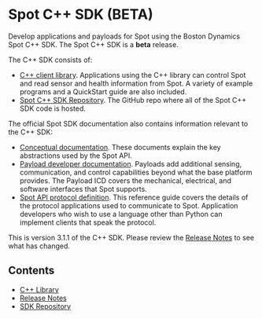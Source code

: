 <!--
Copyright (c) 2022 Boston Dynamics, Inc.  All rights reserved.

Downloading, reproducing, distributing or otherwise using the SDK Software
is subject to the terms and conditions of the Boston Dynamics Software
Development Kit License (20191101-BDSDK-SL).
-->

# Spot  C++ SDK (BETA)

Develop applications and payloads for Spot using the Boston Dynamics Spot C++ SDK. The Spot C++ SDK is a **beta** release.

The C++ SDK consists of:
*  [C++ client library](docs/cpp/README.md). Applications using the C++ library can control Spot and read sensor and health information from Spot. A variety of example programs and a QuickStart guide are also included.
*  [Spot C++ SDK Repository](https://github.com/boston-dynamics/spot-cpp-sdk). The GitHub repo where all of the Spot C++ SDK code is hosted.

The official Spot SDK documentation also contains information relevant to the C++ SDK:
*  [Conceptual documentation](https://dev.bostondynamics.com/docs/concepts/readme). These documents explain the key abstractions used by the Spot API.
*  [Payload developer documentation](https://dev.bostondynamics.com/docs/payload/readme). Payloads add additional sensing, communication, and control capabilities beyond what the base platform provides. The Payload ICD covers the mechanical, electrical, and software interfaces that Spot supports.
*  [Spot API protocol definition](https://dev.bostondynamics.com/docs/protos/readme). This reference guide covers the details of the protocol applications used to communicate to Spot. Application developers who wish to use a language other than Python can implement clients that speak the protocol.

This is version 3.1.1 of the C++ SDK. Please review the [Release Notes](docs/cpp_release_notes.md) to see what has changed.

## Contents

* [C++ Library](docs/cpp/README.md)
* [Release Notes](docs/cpp_release_notes.md)
* [SDK Repository](https://github.com/boston-dynamics/spot-cpp-sdk)
